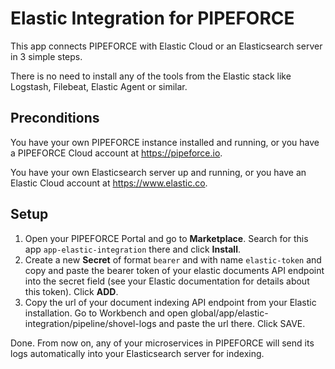 # Elastic Integration for PIPEFORCE

This app connects PIPEFORCE with Elastic Cloud or an Elasticsearch server in 3 simple steps.

There is no need to install any of the tools from the Elastic stack like Logstash, Filebeat, Elastic Agent or similar.

## Preconditions

You have your own PIPEFORCE instance installed and running, or you have a PIPEFORCE Cloud account
at https://pipeforce.io.

You have your own Elasticsearch server up and running, or you have an Elastic Cloud account at https://www.elastic.co.

## Setup

1. Open your PIPEFORCE Portal and go to **Marketplace**. Search for this app `app-elastic-integration` there and click **Install**.
2. Create a new **Secret** of format `bearer` and with name `elastic-token` and copy and paste the bearer token of your
   elastic documents API endpoint into the secret field (see your Elastic documentation for details about this token).
   Click **ADD**.
3. Copy the url of your document indexing API endpoint from your Elastic installation. Go to Workbench and open
   global/app/elastic-integration/pipeline/shovel-logs and paste the url there. Click SAVE.

Done. From now on, any of your microservices in PIPEFORCE will send its logs automatically into your Elasticsearch
server for indexing.
